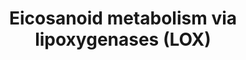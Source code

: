 ---
annotations:
- id: PW:0000462
  parent: classic metabolic pathway
  type: Pathway Ontology
  value: lipoxygenase mediated pathway of arachidonic acid metabolism
- id: PW:0000485
  parent: classic metabolic pathway
  type: Pathway Ontology
  value: eicosanoid metabolic pathway
authors:
- Eoinfahy
- Ryanmiller
- DeSl
- Egonw
- Eweitz
- Conroy lipids
- Khanspers
citedin:
- link: PMC12302725
  title: Mammary tissue microbiome analysis in PyMT mice reveals Methylobacteria as
    a commensal organism with potential therapeutic applications (2025)
communities:
- Lipids
description: 'This pathway is inspired by the [Lipidmaps>Eicosanoids Pathway expended
  pathway display](https://lipidmaps.org/pathway/pathways_maps). Eicosanoids are a
  large group of compounds metabolised from arachidonic acid (AA), either via cyclooxygenases
  (COX) [WP4347](https://www.wikipathways.org/index.php/Pathway:WP4347), lipooxygenases(LOX)
  [WP4348](https://www.wikipathways.org/index.php/Pathway:WP4348), or cytochrome P450
  monooxygenases (CYP) [WP4349](https://www.wikipathways.org/index.php/Pathway:WP4349).
  This pathway visualises the second route, via LOX. '
last-edited: 2025-03-11
ndex: null
organisms:
- Mus musculus
redirect_from:
- /index.php/Pathway:WP4348
- /instance/WP4348
- /instance/WP4348_r137934
revision: r137934
schema-jsonld:
- '@context': https://schema.org/
  '@id': https://wikipathways.github.io/pathways/WP4348.html
  '@type': Dataset
  creator:
    '@type': Organization
    name: WikiPathways
  description: 'This pathway is inspired by the [Lipidmaps>Eicosanoids Pathway expended
    pathway display](https://lipidmaps.org/pathway/pathways_maps). Eicosanoids are
    a large group of compounds metabolised from arachidonic acid (AA), either via
    cyclooxygenases (COX) [WP4347](https://www.wikipathways.org/index.php/Pathway:WP4347),
    lipooxygenases(LOX) [WP4348](https://www.wikipathways.org/index.php/Pathway:WP4348),
    or cytochrome P450 monooxygenases (CYP) [WP4349](https://www.wikipathways.org/index.php/Pathway:WP4349).
    This pathway visualises the second route, via LOX. '
  keywords:
  - 11-trans-LTC4
  - 11-trans-LTD4
  - 11-trans-LTE4
  - 12-epi-LTB4
  - 12-oxo-LTB4
  - 12-oxoETE
  - 12S-HETE
  - 12S-HpETE
  - 13,14-dihydro-15-oxo-LXA4
  - 15-oxo-LXA4
  - 15-oxoETE
  - 15S-HETE
  - 15S-HpETE
  - 18-carboxy-dinor-LTB4
  - 20-carboxy-LTB4
  - 20-hydroxy-LTB4
  - '20-oxo-leukotriene B4 '
  - 5,6-Ep-15S-HETE
  - 5-oxoETE
  - 5S-HETE
  - 5S-HpETE
  - 6-trans-12-epi-delta-LTB4
  - 6-trans-delta-LTB4
  - 8-HpETE
  - 8S-HETE
  - Acaa1a
  - Acox1
  - Acox2
  - Acox3
  - Alox12
  - Alox15
  - Alox5
  - Arachidonic acid
  - Cyp4a10
  - Cyp4a12a
  - Cyp4a12b
  - Cyp4f14
  - Cyp4f18
  - Cyp4f3
  - Dpep1
  - Dpep2
  - EXA4
  - EXC4
  - EXD4
  - EXE4
  - Ehhadh
  - Ephx2
  - Ggt1
  - Ggt5
  - Gpx1
  - Gpx4
  - HXA3
  - HXB3
  - Hpgd
  - LTA4
  - LTB4
  - LTC4
  - LTD4
  - LTE4
  - LXA4
  - LXB4
  - Lta4h
  - Ltc4s
  - Mgst2
  - Mgst3
  - Ptgr1
  - Ptgr2
  - Trioxilin A3
  - Trioxilin B3
  license: CC0
  name: Eicosanoid metabolism via lipoxygenases (LOX)
seo: CreativeWork
title: Eicosanoid metabolism via lipoxygenases (LOX)
wpid: WP4348
---
